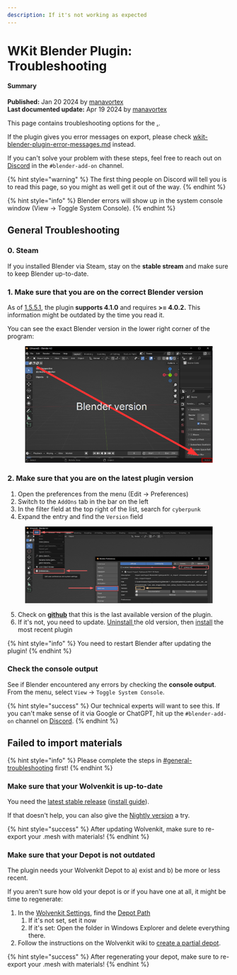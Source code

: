```yaml
---
description: If it's not working as expected
---
```


# WKit Blender Plugin: Troubleshooting

#### Summary

**Published:** Jan 20 2024 by [manavortex](https://app.gitbook.com/u/NfZBoxGegfUqB33J9HXuCs6PVaC3 "mention")\
**Last documented update:** Apr 19 2024 by [manavortex](https://app.gitbook.com/u/NfZBoxGegfUqB33J9HXuCs6PVaC3 "mention")

This page contains troubleshooting options for the [.](./ "mention").&#x20;

If the plugin gives you error messages on export, please check [wkit-blender-plugin-error-messages.md](wkit-blender-plugin-error-messages.md "mention") instead.

If you can't solve your problem with these steps, feel free to reach out on [Discord](http://discord.gg/redmodding) in the `#blender-add-on` channel.

{% hint style="warning" %}
The first thing people on Discord will tell you is to read this page, so you might as well get it out of the way.
{% endhint %}

{% hint style="info" %}
Blender errors will show up in the system console window (View -> Toggle System Console).
{% endhint %}

## General Troubleshooting

### 0. Steam

If you installed Blender via Steam, stay on the **stable stream** and make sure to keep Blender up-to-date.

### 1. Make sure that you are on the correct Blender version

As of [1.5.5.1](https://github.com/WolvenKit/Cyberpunk-Blender-add-on/releases/tag/1.5.5.1), the plugin **supports 4.1.0** and requires **>= 4.0.2.** This information might be outdated by the time you read it.

You can see the exact Blender version in the lower right corner of the program:

<figure><img src="../../../.gitbook/assets/blender_version.png" alt=""><figcaption></figcaption></figure>

### 2. Make sure that you are on the latest plugin version

1. Open the preferences from the menu (Edit -> Preferences)
2. Switch to the `AddOns` tab in the bar on the left
3. In the filter field at the top right of the list, search for `cyberpunk`
4. Expand the entry and find the `Version` field

<figure><img src="../../../.gitbook/assets/blender_plugin_check_version.png" alt=""><figcaption></figcaption></figure>

5. Check on [**github**](https://github.com/WolvenKit/Cyberpunk-Blender-add-on/releases) that this is the last available version of the plugin.&#x20;
6. If it's not, you need to update. [Uninstall ](installing-the-wolvenkit-blender-plugin/#step-0-uninstall-the-old-version)the old version, then [install](installing-the-wolvenkit-blender-plugin/#step-1-install-the-plugin) the most recent plugin

{% hint style="info" %}
You need to restart Blender after updating the plugin!
{% endhint %}

### Check the console output

See if Blender encountered any errors by checking the **console output**. From the menu, select `View` -> `Toggle System Console`.

{% hint style="success" %}
Our technical experts will want to see this. If you can't make sense of it via Google or ChatGPT, hit up the `#blender-add-on` channel on [Discord](http://discord.gg/redmodding).
{% endhint %}

## Failed to import materials

{% hint style="info" %}
Please complete the steps in [#general-troubleshooting](wkit-blender-plugin-troubleshooting.md#general-troubleshooting "mention") first!
{% endhint %}

### Make sure that your Wolvenkit is up-to-date

You need the [latest stable release](https://github.com/WolvenKit/Wolvenkit/releases) ([install guide](https://app.gitbook.com/s/-MP\_ozZVx2gRZUPXkd4r/getting-started/download#downloading-wolvenkit)).

If that doesn't help, you can also give the [Nightly version](https://github.com/WolvenKit/WolvenKit-nightly-releases/releases) a try.

{% hint style="success" %}
After updating Wolvenkit, make sure to re-export your .mesh with materials!
{% endhint %}

### Make sure that your Depot is not outdated

The plugin needs your Wolvenkit Depot to a) exist and b) be more or less recent.&#x20;

If you aren't sure how old your depot is or if you have one at all, it might be time to regenerate:

1. In the [Wolvenkit Settings](https://app.gitbook.com/s/-MP\_ozZVx2gRZUPXkd4r/wolvenkit-app/settings), find the [Depot Path](https://app.gitbook.com/s/-MP\_ozZVx2gRZUPXkd4r/wolvenkit-app/settings#depot-path)
   1. If it's not set, set it now
   2. If it's set: Open the folder in Windows Explorer and delete everything there.
2. Follow the instructions on the Wolvenkit wiki to [create a partial depot](https://app.gitbook.com/s/-MP\_ozZVx2gRZUPXkd4r/wolvenkit-app/usage/create-depot#steps-partial-depot).

{% hint style="success" %}
After regenerating your depot, make sure to re-export your .mesh with materials!
{% endhint %}
